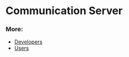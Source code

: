 # Communication Server

### More:

* [Developers](http://castlecraft.gitlab.io/building-blocks)
* [Users](https://gitlab.com/castlecraft/building-blocks/wikis/home)
